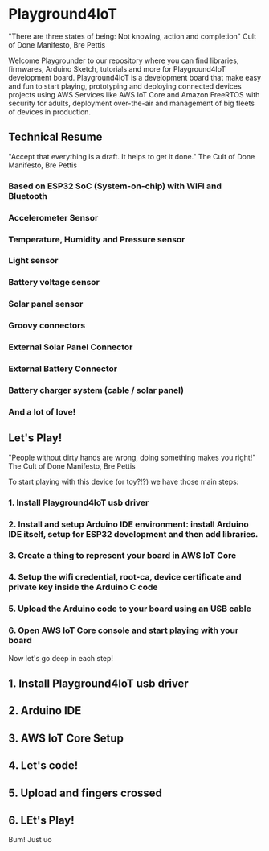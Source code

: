 # Playground4IoT

"There are three states of being: Not knowing, action and completion"
Cult of Done Manifesto, Bre Pettis

Welcome Playgrounder to our repository where you can find libraries, firmwares, Arduino Sketch, tutorials and more for Playground4IoT development board. Playground4IoT is a development board that make easy and fun to start playing, prototyping and deploying connected devices projects using AWS Services like AWS IoT Core and Amazon FreeRTOS with security for adults, deployment over-the-air and management of big fleets of devices in production.

## Technical Resume

"Accept that everything is a draft. It helps to get it done."
The Cult of Done Manifesto, Bre Pettis

### Based on ESP32 SoC (System-on-chip) with WIFI and Bluetooth
### Accelerometer Sensor
### Temperature, Humidity and Pressure sensor
### Light sensor
### Battery voltage sensor
### Solar panel sensor
### Groovy connectors
### External Solar Panel Connector
### External Battery Connector
### Battery charger system (cable / solar panel)
### And a lot of love!

## Let's Play!

"People without dirty hands are wrong, doing something makes you right!"
The Cult of Done Manifesto, Bre Pettis

To start playing with this device (or toy?!?) we have those main steps:
### 1. Install Playground4IoT usb driver
### 2. Install and setup Arduino IDE environment: install Arduino IDE itself, setup for ESP32 development and then add libraries.
### 3. Create a thing to represent your board in AWS IoT Core
### 4. Setup the wifi credential, root-ca, device certificate and private key inside the Arduino C code
### 5. Upload the Arduino code to your board using an USB cable
### 6. Open AWS IoT Core console and start playing with your board

Now let's go deep in each step!

## 1. Install Playground4IoT usb driver

## 2. Arduino IDE

## 3. AWS IoT Core Setup

## 4. Let's code!

## 5. Upload and fingers crossed

## 6. LEt's Play! 

Bum! Just uo